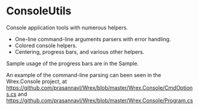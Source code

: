 ConsoleUtils
============

Console application tools with numerous helpers.

* One-line command-line arguments parsers with error handling.
* Colored console helpers.
* Centering, progress bars, and various other helpers.

Sample usage of the progress bars are in the Sample.

An example of the command-line parsing can been seen in the Wrex.Console project, at https://github.com/prasannavl/Wrex/blob/master/Wrex.Console/CmdOptions.cs and https://github.com/prasannavl/Wrex/blob/master/Wrex.Console/Program.cs
